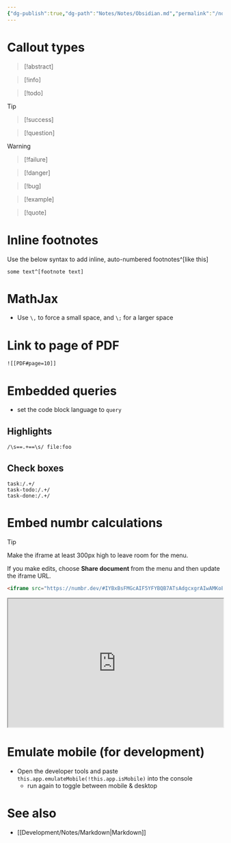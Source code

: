 ```yaml
---
{"dg-publish":true,"dg-path":"Notes/Notes/Obsidian.md","permalink":"/notes/notes/obsidian/","tags":["tech/obsidian"]}
---
```



# Callout types

> [!abstract]

> [!info]

> [!todo]

> [!tip]

> [!success]

> [!question]

> [!warning]

> [!failure]

> [!danger]

> [!bug]

> [!example]

> [!quote]

# Inline footnotes

Use the below syntax to add inline, auto-numbered footnotes^[like this]

```
some text^[footnote text]
```

# MathJax

- Use `\,` to force a small space, and `\;` for a larger space

# Link to page of PDF

```
![[PDF#page=10]]
```

# Embedded queries

- set the code block language to `query`

## Highlights

```
/\s==.+==\s/ file:foo
```

## Check boxes

```
task:/.+/
task-todo:/.+/
task-done:/.+/
```

# Embed numbr calculations

> [!tip]
> Make the iframe at least 300px high to leave room for the menu.
>
> If you make edits, choose **Share document** from the menu and then update the iframe URL.

```html
<iframe src="https://numbr.dev/#IYBxBsFMGcAIF5YFYBQB7ATsAdgcxgrAIwAMKoEBA1LJjvtCikA=" width="100%" height="300px"></iframe>
```

<iframe src="https://numbr.dev/#IYBxBsFMGcAIF5YFYBQB7ATsAdgcxgrAIwAMKoEBA1LJjvtCikA=" width="100%" height="300px"></iframe>

# Emulate mobile (for development)

- Open the developer tools and paste `this.app.emulateMobile(!this.app.isMobile)` into the console
    - run again to toggle between mobile & desktop

# See also

- [[Development/Notes/Markdown\|Markdown]]
